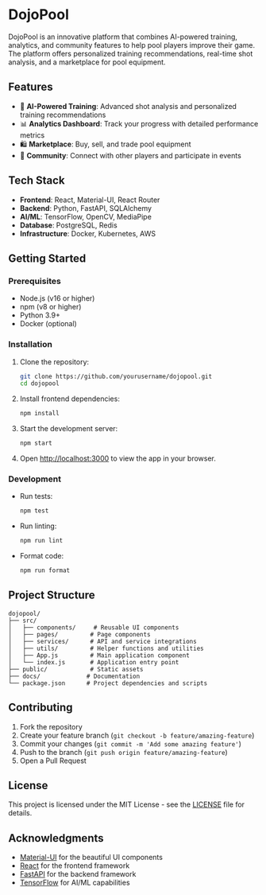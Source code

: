 # DojoPool

DojoPool is an innovative platform that combines AI-powered training, analytics, and community features to help pool players improve their game. The platform offers personalized training recommendations, real-time shot analysis, and a marketplace for pool equipment.

## Features

- 🎯 **AI-Powered Training**: Advanced shot analysis and personalized training recommendations
- 📊 **Analytics Dashboard**: Track your progress with detailed performance metrics
- 🛍️ **Marketplace**: Buy, sell, and trade pool equipment
- 👥 **Community**: Connect with other players and participate in events

## Tech Stack

- **Frontend**: React, Material-UI, React Router
- **Backend**: Python, FastAPI, SQLAlchemy
- **AI/ML**: TensorFlow, OpenCV, MediaPipe
- **Database**: PostgreSQL, Redis
- **Infrastructure**: Docker, Kubernetes, AWS

## Getting Started

### Prerequisites

- Node.js (v16 or higher)
- npm (v8 or higher)
- Python 3.9+
- Docker (optional)

### Installation

1. Clone the repository:
   ```bash
   git clone https://github.com/yourusername/dojopool.git
   cd dojopool
   ```

2. Install frontend dependencies:
   ```bash
   npm install
   ```

3. Start the development server:
   ```bash
   npm start
   ```

4. Open [http://localhost:3000](http://localhost:3000) to view the app in your browser.

### Development

- Run tests:
  ```bash
  npm test
  ```

- Run linting:
  ```bash
  npm run lint
  ```

- Format code:
  ```bash
  npm run format
  ```

## Project Structure

```
dojopool/
├── src/
│   ├── components/     # Reusable UI components
│   ├── pages/         # Page components
│   ├── services/      # API and service integrations
│   ├── utils/         # Helper functions and utilities
│   ├── App.js         # Main application component
│   └── index.js       # Application entry point
├── public/            # Static assets
├── docs/             # Documentation
└── package.json      # Project dependencies and scripts
```

## Contributing

1. Fork the repository
2. Create your feature branch (`git checkout -b feature/amazing-feature`)
3. Commit your changes (`git commit -m 'Add some amazing feature'`)
4. Push to the branch (`git push origin feature/amazing-feature`)
5. Open a Pull Request

## License

This project is licensed under the MIT License - see the [LICENSE](LICENSE) file for details.

## Acknowledgments

- [Material-UI](https://mui.com/) for the beautiful UI components
- [React](https://reactjs.org/) for the frontend framework
- [FastAPI](https://fastapi.tiangolo.com/) for the backend framework
- [TensorFlow](https://www.tensorflow.org/) for AI/ML capabilities
